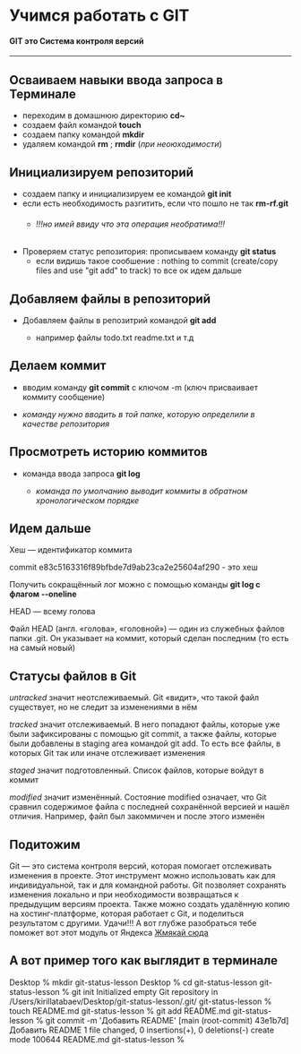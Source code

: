  #   Учимся работать с  GIT 

#### GIT это Система контроля версий
----

 Осваиваем навыки ввода запроса в Терминале
   ----
 -  переходим в домашнюю директорию **cd~**
 -  создаем файл командой    **touch**
 -  создаем папку командой   **mkdir**
 - удаляем командой **rm** ; **rmdir** (*при неоюходимости*)
   
 Инициализируем репозиторий
 ----
  - создаем папку и инициализируем ее командой **git init**
  - если есть необходимость разгитить, если что пошло не так **rm-rf.git**
       - ###### *!!!но имей ввиду что эта операция необратима!!!*
  - Проверяем статус репозитория: прописываем команду **git status**
       - если видишь такое сообшение : nothing to commit (create/copy files and use "git add" to track)  то все ок идем дальше

  Добавляем файлы в репозиторий
  ----
  - Добавляем файлы в репозитрий командой **git add**
    
    - например файлы  todo.txt  readme.txt и т.д

   Делаем коммит
   ----
  - вводим команду **git commit** с ключом -m (ключ присваивает коммиту сообщение)
      
  - *команду нужно вводить в той папке, которую определили в качестве репозитория*
    
  Просмотреть историю коммитов
   ----
  - команда ввода запроса **git log**
    
       - *команда по умолчанию выводит коммиты в обратном хронологическом порядке*
   
  Идем дальше
  --
  Хеш — идентификатор коммита

  commit e83c5163316f89bfbde7d9ab23ca2e25604af290 - это хеш

  Получить сокращённый лог можно с помощью команды **git log с флагом --oneline**

  HEAD — всему голова

  Файл HEAD (англ. «голова», «головной») — один из служебных файлов папки .git. Он указывает на коммит, который сделан последним (то есть на самый новый)

  Статусы файлов в Git
  ---
*untracked*  значит неотслеживаемый. Git «видит», что такой файл существует, но не следит за изменениями в нём

*tracked*    значит отслеживаемый. В него попадают файлы, которые уже были зафиксированы с помощью git commit, а также файлы, которые были добавлены в staging area командой git add. То есть все файлы, в которых Git так или иначе отслеживает изменения

*staged*      значит подготовленный. Список файлов, которые войдут в коммит

*modified*     значит изменённый. Состояние modified означает, что Git сравнил содержимое файла с последней сохранённой версией и нашёл отличия. Например, файл был закоммичен и после этого изменён



  

  Подитожим
   -----
    
Git — это система контроля версий, которая помогает отслеживать изменения в проекте. Этот инструмент можно использовать как для индивидуальной, так и для командной работы.
Git позволяет сохранять изменения локально и при необходимости возвращаться к предыдущим версиям проекта. Также можно создать удалённую копию на хостинг-платформе, которая работает с Git, и поделиться результатом с другими. Удачи!!! А вот глубже разобраться тебе поможет вот этот модуль от Яндекса 
[Жмякай сюда](https://practicum.yandex.ru/git-basics)


А вот пример того как выглядит в терминале
-------

Desktop % mkdir git-status-lesson
Desktop % cd git-status-lesson 
git-status-lesson % git init
Initialized empty Git repository in /Users/kirillatabaev/Desktop/git-status-lesson/.git/
git-status-lesson % touch README.md
git-status-lesson % git add README.md 
git-status-lesson % git commit -m 'Добавить README'
[main (root-commit) 43e1b7d] Добавить README
 1 file changed, 0 insertions(+), 0 deletions(-)
 create mode 100644 README.md
git-status-lesson % 
    
    
      
    
         
         
         
   






